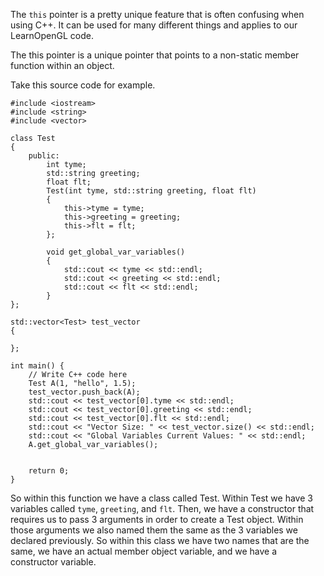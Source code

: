 
The `this` pointer is a pretty unique feature that is often confusing when using C++. It can be used for many different things and applies to our LearnOpenGL code. 

The this pointer is a unique pointer that points to a non-static member function within an object. 

Take this source code for example.

```
#include <iostream>
#include <string>
#include <vector>

class Test
{
    public:
        int tyme; 
        std::string greeting;
        float flt;
        Test(int tyme, std::string greeting, float flt)
        {
            this->tyme = tyme;
            this->greeting = greeting;
            this->flt = flt;
        };
        
        void get_global_var_variables()
        {
            std::cout << tyme << std::endl;
            std::cout << greeting << std::endl;
            std::cout << flt << std::endl;
        }
};

std::vector<Test> test_vector
{
    
};

int main() {
    // Write C++ code here
    Test A(1, "hello", 1.5);
    test_vector.push_back(A);
    std::cout << test_vector[0].tyme << std::endl;
    std::cout << test_vector[0].greeting << std::endl;
    std::cout << test_vector[0].flt << std::endl;
    std::cout << "Vector Size: " << test_vector.size() << std::endl;
    std::cout << "Global Variables Current Values: " << std::endl;
    A.get_global_var_variables();
    
    
    return 0;
}
```



So within this function we have a class called Test. Within Test we have 3 variables called `tyme`, `greeting`, and `flt`.  Then, we have a constructor that requires us to pass 3 arguments in order to create a Test object. Within those arguments we also named them the same as the 3 variables we declared previously. So within this class we have two names that are the same, we have an actual member object variable, and we have a constructor variable. 